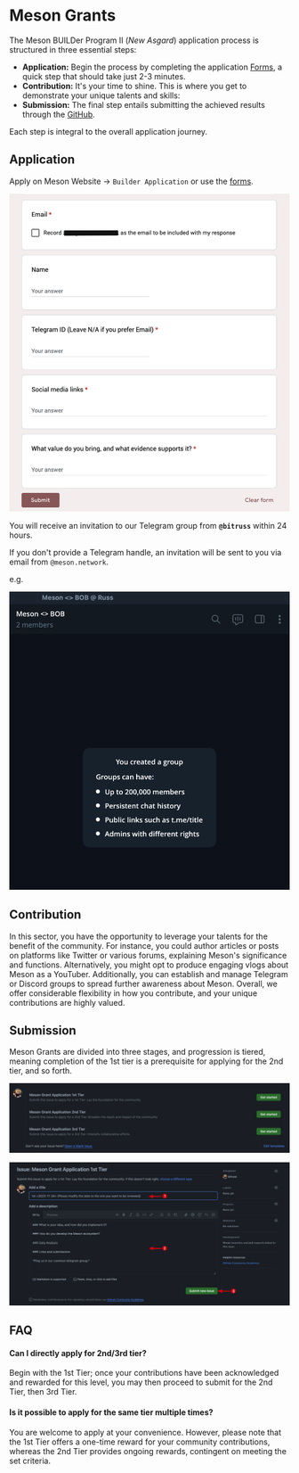 # Meson Grants

The Meson BUILDer Program II (*New Asgard*) application process is structured in three essential steps:

- **Application:** Begin the process by completing the application [Forms](https://t.co/ZGh5KXofiq), a quick step that should take just 2-3 minutes.
- **Contribution:** It's your time to shine. This is where you get to demonstrate your unique talents and skills:
- **Submission:** The final step entails submitting the achieved results through the [GitHub](https://github.com/daqnext/meson-grants/issues/new/choose).

Each step is integral to the overall application journey.
## Application

Apply on Meson Website -> `Builder Application` or use the [forms](https://t.co/ZGh5KXofiq).


![](./images/grants/grants-01.png)

You will receive an invitation to our Telegram group from **`@bitruss`** within 24 hours.

If you don't provide a Telegram handle, an invitation will be sent to you via email from `@meson.network`.

e.g.

![](./images/grants/grants-02.png)

## Contribution
In this sector, you have the opportunity to leverage your talents for the benefit of the community. For instance, you could author articles or posts on platforms like Twitter or various forums, explaining Meson's significance and functions. Alternatively, you might opt to produce engaging vlogs about Meson as a YouTuber. Additionally, you can establish and manage Telegram or Discord groups to spread further awareness about Meson.
Overall, we offer considerable flexibility in how you contribute, and your unique contributions are highly valued.

## Submission
Meson Grants are divided into three stages, and progression is tiered, meaning completion of the 1st tier is a prerequisite for applying for the 2nd tier, and so forth.

![](./images/grants/grants-03.png)

![](./images/grants/grants-04.png)

## FAQ
#### Can I directly apply for 2nd/3rd tier?
Begin with the 1st Tier; once your contributions have been acknowledged and rewarded for this level, you may then proceed to submit for the 2nd Tier, then 3rd Tier.

#### Is it possible to apply for the same tier multiple times?
You are welcome to apply at your convenience. However, please note that the 1st Tier offers a one-time reward for your community contributions, whereas the 2nd Tier provides ongoing rewards, contingent on meeting the set criteria.


